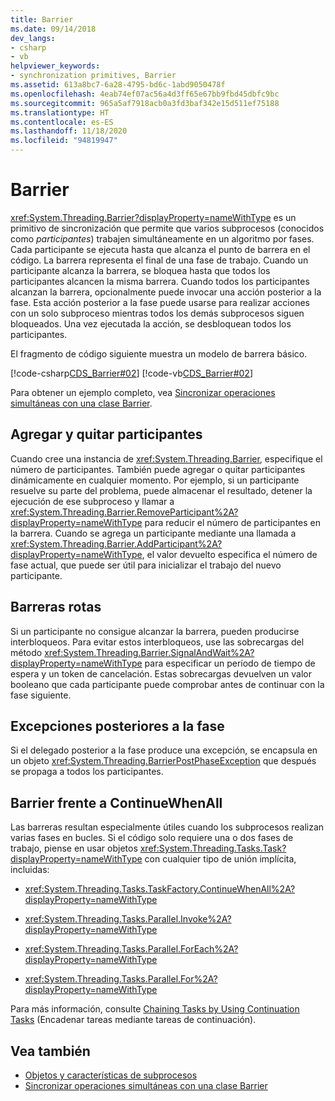 ```yaml
---
title: Barrier
ms.date: 09/14/2018
dev_langs:
- csharp
- vb
helpviewer_keywords:
- synchronization primitives, Barrier
ms.assetid: 613a8bc7-6a28-4795-bd6c-1abd9050478f
ms.openlocfilehash: 4eab74ef07ac56a4d3ff65e67bb9fbd45dbfc9bc
ms.sourcegitcommit: 965a5af7918acb0a3fd3baf342e15d511ef75188
ms.translationtype: HT
ms.contentlocale: es-ES
ms.lasthandoff: 11/18/2020
ms.locfileid: "94819947"
---
```

# <a name="barrier"></a>Barrier

<xref:System.Threading.Barrier?displayProperty=nameWithType> es un primitivo de sincronización que permite que varios subprocesos (conocidos como *participantes*) trabajen simultáneamente en un algoritmo por fases. Cada participante se ejecuta hasta que alcanza el punto de barrera en el código. La barrera representa el final de una fase de trabajo. Cuando un participante alcanza la barrera, se bloquea hasta que todos los participantes alcancen la misma barrera. Cuando todos los participantes alcanzan la barrera, opcionalmente puede invocar una acción posterior a la fase. Esta acción posterior a la fase puede usarse para realizar acciones con un solo subproceso mientras todos los demás subprocesos siguen bloqueados. Una vez ejecutada la acción, se desbloquean todos los participantes.  
  
 El fragmento de código siguiente muestra un modelo de barrera básico.  
  
 [!code-csharp[CDS_Barrier#02](../../../samples/snippets/csharp/VS_Snippets_Misc/cds_barrier/cs/barrier.cs#02)]
 [!code-vb[CDS_Barrier#02](../../../samples/snippets/visualbasic/VS_Snippets_Misc/cds_barrier/vb/barrier_vb.vb#02)]  
  
 Para obtener un ejemplo completo, vea [Sincronizar operaciones simultáneas con una clase Barrier](how-to-synchronize-concurrent-operations-with-a-barrier.md).  
  
## <a name="adding-and-removing-participants"></a>Agregar y quitar participantes

 Cuando cree una instancia de <xref:System.Threading.Barrier>, especifique el número de participantes. También puede agregar o quitar participantes dinámicamente en cualquier momento. Por ejemplo, si un participante resuelve su parte del problema, puede almacenar el resultado, detener la ejecución de ese subproceso y llamar a <xref:System.Threading.Barrier.RemoveParticipant%2A?displayProperty=nameWithType> para reducir el número de participantes en la barrera. Cuando se agrega un participante mediante una llamada a <xref:System.Threading.Barrier.AddParticipant%2A?displayProperty=nameWithType>, el valor devuelto especifica el número de fase actual, que puede ser útil para inicializar el trabajo del nuevo participante.  
  
## <a name="broken-barriers"></a>Barreras rotas

 Si un participante no consigue alcanzar la barrera, pueden producirse interbloqueos. Para evitar estos interbloqueos, use las sobrecargas del método <xref:System.Threading.Barrier.SignalAndWait%2A?displayProperty=nameWithType> para especificar un período de tiempo de espera y un token de cancelación. Estas sobrecargas devuelven un valor booleano que cada participante puede comprobar antes de continuar con la fase siguiente.  
  
## <a name="post-phase-exceptions"></a>Excepciones posteriores a la fase

 Si el delegado posterior a la fase produce una excepción, se encapsula en un objeto <xref:System.Threading.BarrierPostPhaseException> que después se propaga a todos los participantes.  
  
## <a name="barrier-versus-continuewhenall"></a>Barrier frente a ContinueWhenAll

 Las barreras resultan especialmente útiles cuando los subprocesos realizan varias fases en bucles. Si el código solo requiere una o dos fases de trabajo, piense en usar objetos <xref:System.Threading.Tasks.Task?displayProperty=nameWithType> con cualquier tipo de unión implícita, incluidas:  
  
- <xref:System.Threading.Tasks.TaskFactory.ContinueWhenAll%2A?displayProperty=nameWithType>  
  
- <xref:System.Threading.Tasks.Parallel.Invoke%2A?displayProperty=nameWithType>  
  
- <xref:System.Threading.Tasks.Parallel.ForEach%2A?displayProperty=nameWithType>  
  
- <xref:System.Threading.Tasks.Parallel.For%2A?displayProperty=nameWithType>  
  
 Para más información, consulte [Chaining Tasks by Using Continuation Tasks](../parallel-programming/chaining-tasks-by-using-continuation-tasks.md) (Encadenar tareas mediante tareas de continuación).  
  
## <a name="see-also"></a>Vea también

- [Objetos y características de subprocesos](threading-objects-and-features.md)
- [Sincronizar operaciones simultáneas con una clase Barrier](how-to-synchronize-concurrent-operations-with-a-barrier.md)
